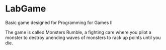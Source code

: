 # LabGame
Basic game designed for Programming for Games II

The game is called Monsters Rumble, a fighting care where you pilot a monster to destroy unending waves of monsters to rack up points until you die.
